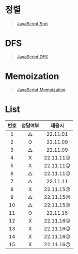 # 정렬

> [JavaScript Sort](../../../theory/recursive.md)

# DFS

> [JavaScript DFS](../../../theory/dfs.md)

# Memoization

> [JavaScript Memoization](../../../theory/memoization.md)

# List

| 번호 | 정답여부 |   재응시   |
| :--: | :------: | :--------: |
|  1   |    △     |  22.11.01  |
|  2   |    O     |  22.11.09  |
|  3   |    △     |  22.11.09  |
|  4   |    X     | 22.11.11😥 |
|  5   |    X     | 22.11.11😥 |
|  6   |    △     | 22.11.11😥 |
|  7   |    △     |  22.11.11  |
|  8   |    X     | 22.11.15😥 |
|  9   |    △     | 22.11.15😥 |
|  10  |    △     | 22.11.15😥 |
|  11  |    O     |  22.11.15  |
|  12  |    X     | 22.11.16😥 |
|  13  |    X     | 22.11.16😥 |
|  14  |    X     | 22.11.16😥 |
|  15  |    X     | 22.11.16😥 |
